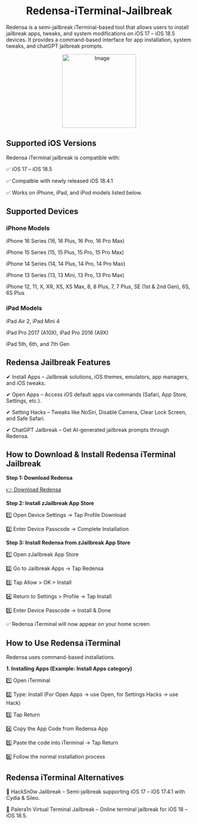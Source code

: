 <h1 align="center"> Redensa-iTerminal-Jailbreak</h1>

Redensa is a semi-jailbreak iTerminal-based tool that allows users to install jailbreak apps, tweaks, and system modifications on iOS 17 – iOS 18.5 devices. It provides a command-based interface for app installation, system tweaks, and chatGPT jailbreak prompts.

<p align="center">
    <img src="https://github.com/user-attachments/assets/9b6ee3d5-f07f-4bbe-910d-5129181fea8a" width="200" height="auto" alt="Image">
</p>




## Supported iOS Versions
Redensa iTerminal jailbreak is compatible with:

✅ iOS 17 – iOS 18.5


✅ Compatble with newly released iOS 18.4.1

✅ Works on iPhone, iPad, and iPod models listed below.

## Supported Devices

### iPhone Models
iPhone 16 Series (16, 16 Plus, 16 Pro, 16 Pro Max)

iPhone 15 Series (15, 15 Plus, 15 Pro, 15 Pro Max)

iPhone 14 Series (14, 14 Plus, 14 Pro, 14 Pro Max)

iPhone 13 Series (13, 13 Mini, 13 Pro, 13 Pro Max)

iPhone 12, 11, X, XR, XS, XS Max, 8, 8 Plus, 7, 7 Plus, SE (1st & 2nd Gen), 6S, 6S Plus

### iPad Models

iPad Air 2, iPad Mini 4

iPad Pro 2017 (A10X), iPad Pro 2016 (A9X)

iPad 5th, 6th, and 7th Gen


## Redensa Jailbreak Features

✔ Install Apps – Jailbreak solutions, iOS themes, emulators, app managers, and iOS tweaks.

✔ Open Apps – Access iOS default apps via commands (Safari, App Store, Settings, etc.).

✔ Setting Hacks – Tweaks like NoSiri, Disable Camera, Clear Lock Screen, and Safe Safari.

✔ ChatGPT Jailbreak – Get AI-generated jailbreak prompts through Redensa.

## How to Download & Install Redensa iTerminal Jailbreak
<b>Step 1: Download Redensa</b>

<a href="https:https://install.zjailbreak.store/download/18/pro/m/" target="_blank">👉 Download Redensa</a>

<b>Step 2: Install zJailbreak App Store</b>

1️⃣ Open Device Settings → Tap Profile Download

2️⃣ Enter Device Passcode → Complete Installation

<b>Step 3: Install Redensa from zJailbreak App Store</b>

1️⃣ Open zJailbreak App Store

2️⃣ Go to Jailbreak Apps → Tap Redensa

3️⃣ Tap Allow > OK > Install

4️⃣ Return to Settings > Profile → Tap Install

5️⃣ Enter Device Passcode → Install & Done

✅ Redensa iTerminal will now appear on your home screen

## How to Use Redensa iTerminal
Redensa uses command-based installations.

<b>1. Installing Apps (Example: Install Apps category)</b>

1️⃣ Open iTerminal

2️⃣ Type: Install (For Open Apps → use Open, for Settings Hacks → use Hack)

3️⃣ Tap Return

4️⃣ Copy the App Code from Redensa App

5️⃣ Paste the code into iTerminal → Tap Return

6️⃣ Follow the normal installation process


## Redensa iTerminal Alternatives

🔹 HackSn0w Jailbreak – Semi-jailbreak supporting iOS 17 – iOS 17.4.1 with Cydia & Sileo.

🔹 Palera1n Virtual Terminal Jailbreak – Online terminal jailbreak for iOS 18 – iOS 18.5.

